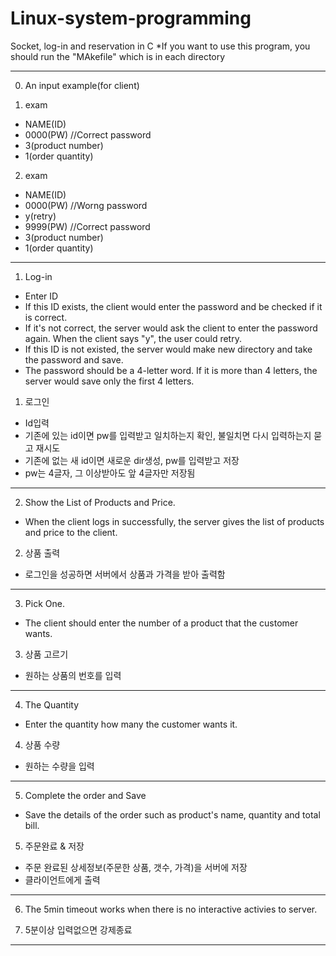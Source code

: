 # Linux-system-programming
Socket, log-in and reservation in C
*If you want to use this program, you should run the "MAkefile" which is in each directory

------------------------------------------------------------------
0. An input example(for client)
1) exam
- NAME(ID)
- 0000(PW) //Correct password
- 3(product number)
- 1(order quantity)

2) exam
- NAME(ID)
- 0000(PW) //Worng password
- y(retry)
- 9999(PW) //Correct password
- 3(product number)
- 1(order quantity)
------------------------------------------------------------------
1. Log-in
- Enter ID
- If this ID exists, the client would enter the password and be checked if it is correct.
- If it's not correct, the server would ask the client to enter the password again. When the client says "y", the user could retry.
- If this ID is not existed, the server would make new directory and take the password and save.
- The password should be a 4-letter word. If it is more than 4 letters, the server would save only the first 4 letters.
   
1. 로그인
- Id입력
- 기존에 있는 id이면 pw를 입력받고 일치하는지 확인, 불일치면 다시 입력하는지 묻고 재시도
- 기존에 없는 새 id이면 새로운 dir생성, pw를 입력받고 저장
- pw는 4글자, 그 이상받아도 앞 4글자만 저장됨
------------------------------------------------------------------
2. Show the List of Products and Price.
- When the client logs in successfully, the server gives the list of products and price to the client.
  
2. 상품 출력
- 로그인을 성공하면 서버에서 상품과 가격을 받아 출력함
------------------------------------------------------------------
3. Pick One.
- The client should enter the number of a product that the customer wants.

3. 상품 고르기
- 원하는 상품의 번호를 입력
------------------------------------------------------------------
4. The Quantity
- Enter the quantity how many the customer wants it.

4. 상품 수량 
- 원하는 수량을 입력
------------------------------------------------------------------
5. Complete the order and Save
- Save the details of the order such as product's name, quantity and total bill.

5. 주문완료 & 저장
- 주문 완료된 상세정보(주문한 상품, 갯수, 가격)을 서버에 저장 
- 클라이언트에게 출력
------------------------------------------------------------------
6. The 5min timeout works when there is no interactive activies to server.

6. 5분이상 입력없으면 강제종료
------------------------------------------------------------------

